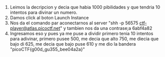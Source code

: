 1. Leimos la decripcion y decia que habia 1000 pibilidades y que tendria 10 intentos para divinar un numero.
2. Damos click al boton Launch Instance
3. Nos da el comando par aconectarnos al server "shh -p 56575 ctf-player@atlas.picoctf.net" y tambien nos da una contrase;a 6abf4a82
4. Ingresamos eso y pues ya me puse a dividir primero tenia 10 intentos para adivinar, primero pusee 500, me decia que alto 750, me diecia que bajo di 625, me decia que bajo puse 610 y me dio la bandera "picoCTF{g00d_gu355_bee04a2a}"
